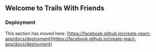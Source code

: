 ## Welcome to Trails With Friends

### Deployment

This section has moved here: [https://facebook.github.io/create-react-app/docs/deployment](https://facebook.github.io/create-react-app/docs/deployment)
